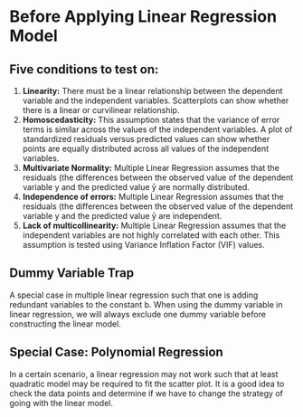 # Before Applying Linear Regression Model
## Five conditions to test on:
1. **Linearity:** There must be a linear relationship between the dependent variable and the independent variables.
Scatterplots can show whether there is a linear or curvilinear relationship.
2. **Homoscedasticity:** This assumption states that the variance of error terms is similar across the values of the
independent variables. A plot of standardized residuals versus predicted values can show whether points are
equally distributed across all values of the independent variables.
3. **Multivariate Normality:** Multiple Linear Regression assumes that the residuals (the differences between the
observed value of the dependent variable y and the predicted value ȳ are normally distributed.
4. **Independence of errors:** Multiple Linear Regression assumes that the residuals (the differences between the
observed value of the dependent variable y and the predicted value ȳ are independent.
5. **Lack of multicollinearity:** Multiple Linear Regression assumes that the independent variables are not highly
correlated with each other. This assumption is tested using Variance Inflation Factor (VIF) values.

## Dummy Variable Trap
A special case in multiple linear regression such that one is adding redundant variables to the constant b. When using the dummy variable in linear regression, we will always exclude one dummy variable before constructing the linear model.

## Special Case: Polynomial Regression
In a certain scenario, a linear regression may not work such that at least quadratic model may be required to fit the scatter plot. It is a good idea to check the data points and determine if we have to change the strategy of going with the linear model.
